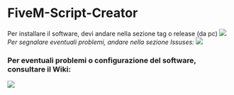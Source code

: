 # FiveM-Script-Creator
Per installare il software, devi andare nella sezione tag o release (da pc)
![](https://i.ibb.co/FYyc0gb/Screenshot-408-LI.jpg)
*Per segnalare eventuali problemi, andare nella sezione Issuses:*
![](https://i.ibb.co/p3WYsBX/Screenshot-409-LI.jpg)
### Per eventuali problemi o configurazione del software, consultare il Wiki:
![](https://i.ibb.co/pjGZzbN/Screenshot-410-LI.jpg)
